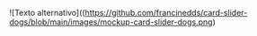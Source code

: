 ![Texto alternativo]((https://github.com/francinedds/card-slider-dogs/blob/main/images/mockup-card-slider-dogs.png)
